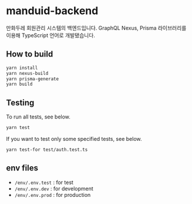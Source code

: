 # manduid-backend
만화두레 회원관리 시스템의 백엔드입니다. GraphQL Nexus, Prisma 라이브러리를 이용해 TypeScript 언어로 개발됐습니다.

## How to build
```bash
yarn install
yarn nexus-build
yarn prisma-generate
yarn build
```

## Testing
To run all tests, see below.
```bash
yarn test
```

If you want to test only some specified tests, see below.
```bash
yarn test-for test/auth.test.ts
```

## env files
- `/env/.env.test` : for test
- `/env/.env.dev` : for development
- `/env/.env.prod` : for production